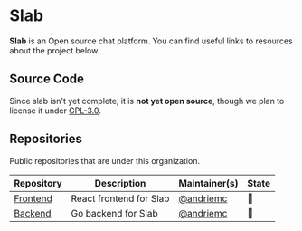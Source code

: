 # Slab

**Slab** is an Open source chat platform. You can find useful links to resources about the project below.


## Source Code

Since slab isn't yet complete, it is **not yet open source**, though we plan to license it under [GPL-3.0](https://choosealicense.com/licenses/gpl).

## Repositories

Public repositories that are under this organization.

| Repository                                       | Description             | Maintainer(s)                            | State |
|--------------------------------------------------|-------------------------|------------------------------------------|-------|
| [Frontend](https://github.com/slabchat/frontend) | React frontend for Slab | [@andriemc](https://github.com/andriemc) | 🚥     |
| [Backend](https://github.com/slabchat/backend)   | Go backend for Slab     | [@andriemc](https://github.com/andriemc) | 🚥     |
